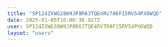 ```yaml
---
title: "SP124ZXWG28W9JP8R6JTQE4RV780F15RV54PX6WQD"
date: 2025-01-06T16:00:38.927Z
user: SP124ZXWG28W9JP8R6JTQE4RV780F15RV54PX6WQD
layout: "users"
---
```

    